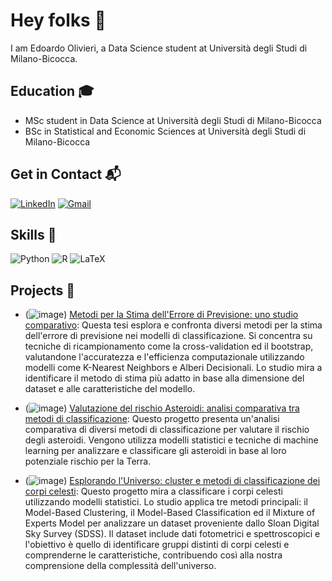# Hey folks 👋

I am Edoardo Olivieri, a Data Science student at Università degli Studi di Milano-Bicocca. 

## Education 🎓
- MSc student in Data Science at Università degli Studi di Milano-Bicocca
- BSc in Statistical and Economic Sciences at Università degli Studi di Milano-Bicocca

## Get in Contact 📬
[![LinkedIn](https://img.shields.io/badge/linkedin-%230077B5.svg?style=for-the-badge&logo=linkedin&logoColor=white)](http://www.linkedin.com/in/edoardo-olivieri-6b73a52a1)
[![Gmail](https://img.shields.io/badge/Gmail-D14836?style=for-the-badge&logo=gmail&logoColor=white)](edoardo.olivieri@gmail.com)

## Skills 🚀

![Python](https://img.shields.io/badge/python-3670A0?style=for-the-badge&logo=python&logoColor=ffdd54)
![R](https://img.shields.io/badge/r-%23276DC3.svg?style=for-the-badge&logo=r&logoColor=white)
![LaTeX](https://img.shields.io/badge/latex-%23008080.svg?style=for-the-badge&logo=latex&logoColor=white)

## Projects 🔨

- (![image](https://github.com/user-attachments/assets/e237d032-798a-40c6-9ed1-f3404fa53c72)) [Metodi per la Stima dell'Errore di Previsione: uno studio comparativo](https://github.com/edoardo-olivieri/Tesi-Errore-di-Previsione): Questa tesi esplora e confronta diversi metodi per la stima dell'errore di previsione nei modelli di classificazione. Si concentra su tecniche di ricampionamento come la cross-validation ed il bootstrap, valutandone l'accuratezza e l'efficienza computazionale utilizzando modelli come K-Nearest Neighbors e Alberi Decisionali. Lo studio mira a identificare il metodo di stima più adatto in base alla dimensione del dataset e alle caratteristiche del modello.
<!-- _This thesis explores and compares various methods for estimating prediction error in classification models. It focuses on resampling techniques like cross-validation and bootstrap, assessing their accuracy and computational efficiency using models such as K-Nearest Neighbors and Decision Trees. The study aims to identify the most suitable estimation method based on dataset size and model characteristics._ -->
- (![image](https://github.com/user-attachments/assets/e237d032-798a-40c6-9ed1-f3404fa53c72)) [Valutazione del rischio Asteroidi: analisi comparativa tra metodi di classificazione](https://github.com/edoardo-olivieri/Asteroids-risk-classification-project): Questo progetto presenta un'analisi comparativa di diversi metodi di classificazione per valutare il rischio degli asteroidi. Vengono utilizza modelli statistici e tecniche di machine learning per analizzare e classificare gli asteroidi in base al loro potenziale rischio per la Terra.
<!-- _This project conducts a comparative analysis of different classification methods to assess asteroid risk. It utilizes various statistical models and machine learning techniques to analyze and classify asteroids based on their potential threat to Earth._ -->
- (![image](https://github.com/user-attachments/assets/e237d032-798a-40c6-9ed1-f3404fa53c72)) [Esplorando l'Universo: cluster e metodi di classificazione dei corpi celesti](https://github.com/edoardo-olivieri/Clustering-and-classification-of-celestial-bodies): Questo progetto mira a classificare i corpi celesti utilizzando modelli statistici. Lo studio applica tre metodi principali: il Model-Based Clustering, il Model-Based Classification ed il Mixture of Experts Model per analizzare un dataset proveniente dallo Sloan Digital Sky Survey (SDSS). Il dataset include dati fotometrici e spettroscopici e l'obiettivo è quello di identificare gruppi distinti di corpi celesti e comprenderne le caratteristiche, contribuendo così alla nostra comprensione della complessità dell'universo. 
<!-- _This project aims to classify celestial bodies using statistical models. The study applies three main methods: Model-Based Clustering, Model-Based Classification, and the Mixture of Experts Model to analyze a dataset from the Sloan Digital Sky Survey (SDSS). The dataset includes photometric and spectroscopic data and the goal is to identify distinct groups of celestial bodies and understand their characteristics, contributing to our understanding of the universe's vast complexity._ -->
